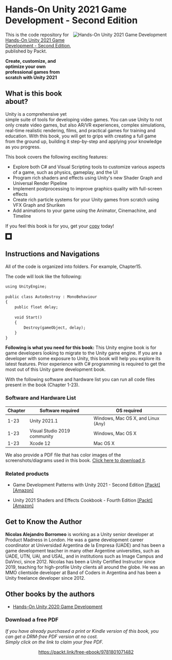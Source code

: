 # Hands-On Unity 2021 Game Development - Second Edition

<a href="https://www.packtpub.com/product/hands-on-unity-2021-game-development-second-edition/9781801071482"><img src="https://static.packt-cdn.com/products/9781801071482/cover/smaller" alt="Hands-On Unity 2021 Game Development" height="256px" align="right"></a>

This is the code repository for [Hands-On Unity 2021 Game Development - Second Edition](https://www.packtpub.com/product/hands-on-unity-2021-game-development-second-edition/9781801071482), published by Packt.

**Create, customize, and optimize your own professional games from scratch with Unity 2021**

## What is this book about?
Unity is a comprehensive yet simple suite of tools for developing video games. You can use Unity to not only create video games, but also AR/VR experiences, complex simulations, real-time realistic rendering, films, and practical games for training and education. With this book, you will get to grips with creating a full game from the ground up, building it step-by-step and applying your knowledge as you progress.

This book covers the following exciting features: 
* Explore both C# and Visual Scripting tools to customize various aspects of a game, such as physics, gameplay, and the UI
* Program rich shaders and effects using Unity's new Shader Graph and Universal Render Pipeline
* Implement postprocessing to improve graphics quality with full-screen effects
* Create rich particle systems for your Unity games from scratch using VFX Graph and Shuriken
* Add animations to your game using the Animator, Cinemachine, and Timeline

If you feel this book is for you, get your [copy](https://www.amazon.com/dp/1801071489) today!

<a href="https://www.packtpub.com/?utm_source=github&utm_medium=banner&utm_campaign=GitHubBanner"><img src="https://raw.githubusercontent.com/PacktPublishing/GitHub/master/GitHub.png" 
alt="https://www.packtpub.com/" border="5" /></a>

## Instructions and Navigations
All of the code is organized into folders. For example, Chapter15.

The code will look like the following:
```
using UnityEngine;

public class Autodestroy : MonoBehaviour
{
    public float delay;

    void Start()
    {
        Destroy(gameObject, delay);
    }
}
```

**Following is what you need for this book:**
This Unity engine book is for game developers looking to migrate to the Unity game engine. If you are a developer with some exposure to Unity, this book will help you explore its latest features. Prior experience with C# programming is required to get the most out of this Unity game development book.

With the following software and hardware list you can run all code files present in the book (Chapter 1-23).

### Software and Hardware List

| Chapter  | Software required                   | OS required                        |
| -------- | ------------------------------------| -----------------------------------|
| 1-23        | Unity 2021.1                   | Windows, Mac OS X, and Linux (Any) |
| 1-23        | Visual Studio 2019 community           | Windows, Mac OS X |
| 1-23        |  Xcode 12         | Mac OS X |


We also provide a PDF file that has color images of the screenshots/diagrams used in this book. [Click here to download it](https://static.packt-cdn.com/downloads/9781801071482_ColorImages.pdf).

### Related products <Other books you may enjoy>
* Game Development Patterns with Unity 2021 - Second Edition [[Packt]](https://www.packtpub.com/product/game-development-patterns-with-unity-2021-second-edition/9781800200814) [[Amazon]](https://www.amazon.com/dp/1800200811)

* Unity 2021 Shaders and Effects Cookbook - Fourth Edition [[Packt]](https://www.packtpub.com/product/unity-2021-shaders-and-effects-cookbook-fourth-edition/9781839218620) [[Amazon]](https://www.amazon.com/dp/1839218622)

## Get to Know the Author
**Nicolas Alejandro Borromeo**
 is working as a Unity senior developer at Product Madness in London. He was a game development career coordinator at Universidad Argentina de la Empresa (UADE) and has been a game development teacher in many other Argentine universities, such as UADE, UTN, UAI, and USAL, and in institutions such as Image Campus and DaVinci, since 2012. Nicolas has been a Unity Certified Instructor since 2019, teaching for high-profile Unity clients all around the globe. He was an MMO clientside developer at Band of Coders in Argentina and has been a Unity freelance developer since 2012.


## Other books by the authors
* [Hands-On Unity 2020 Game Development](https://www.packtpub.com/product/hands-on-unity-2020-game-development/9781838642006)

### Download a free PDF

 <i>If you have already purchased a print or Kindle version of this book, you can get a DRM-free PDF version at no cost.<br>Simply click on the link to claim your free PDF.</i>
<p align="center"> <a href="https://packt.link/free-ebook/9781801071482">https://packt.link/free-ebook/9781801071482 </a> </p>